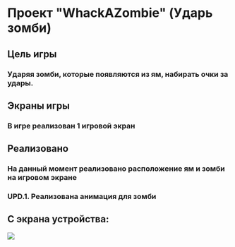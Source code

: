 # Проект "WhackAZombie" (Ударь зомби)
## Цель игры
### Ударяя зомби, которые появляются из ям, набирать очки за удары.
## Экраны игры
### В игре реализован 1 игровой экран 
## Реализовано
### На данный момент реализовано расположение ям и зомби на игровом экране
### UPD.1. Реализована анимация для зомби
## С экрана устройства:
<img src="https://github.com/Barinovv/WhackAZombie/blob/master/core/gifupdown.gif"></img>
